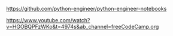 https://github.com/python-engineer/python-engineer-notebooks

https://www.youtube.com/watch?v=HGOBQPFzWKo&t=4974s&ab_channel=freeCodeCamp.org